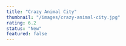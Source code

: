 ```yaml
---
title: "Crazy Animal City"
thumbnail: "/images/crazy-animal-city.jpg"
rating: 6.2
status: "New"
featured: false
---
```

